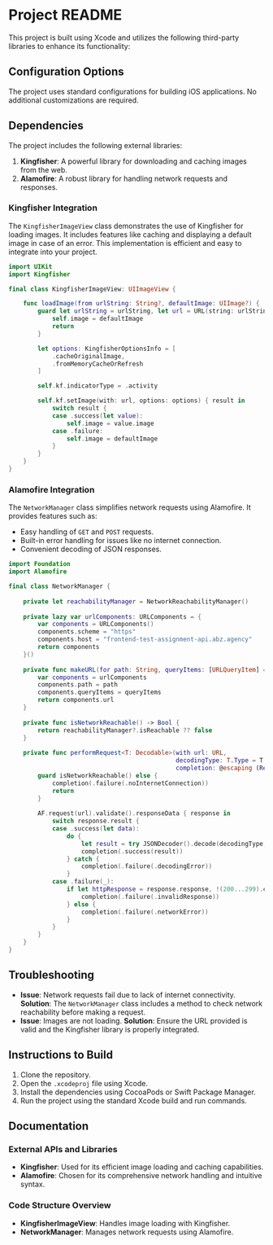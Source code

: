 
# Project README

This project is built using Xcode and utilizes the following third-party libraries to enhance its functionality:

## Configuration Options
The project uses standard configurations for building iOS applications. No additional customizations are required.

## Dependencies
The project includes the following external libraries:
1. **Kingfisher**: A powerful library for downloading and caching images from the web.
2. **Alamofire**: A robust library for handling network requests and responses.

### Kingfisher Integration
The `KingfisherImageView` class demonstrates the use of Kingfisher for loading images. It includes features like caching and displaying a default image in case of an error. This implementation is efficient and easy to integrate into your project.

```swift
import UIKit
import Kingfisher

final class KingfisherImageView: UIImageView {

    func loadImage(from urlString: String?, defaultImage: UIImage?) {
        guard let urlString = urlString, let url = URL(string: urlString) else {
            self.image = defaultImage
            return
        }

        let options: KingfisherOptionsInfo = [
            .cacheOriginalImage,
            .fromMemoryCacheOrRefresh
        ]

        self.kf.indicatorType = .activity

        self.kf.setImage(with: url, options: options) { result in
            switch result {
            case .success(let value):
                self.image = value.image
            case .failure:
                self.image = defaultImage
            }
        }
    }
}
```

### Alamofire Integration
The `NetworkManager` class simplifies network requests using Alamofire. It provides features such as:
- Easy handling of `GET` and `POST` requests.
- Built-in error handling for issues like no internet connection.
- Convenient decoding of JSON responses.

```swift
import Foundation
import Alamofire

final class NetworkManager {
    
    private let reachabilityManager = NetworkReachabilityManager()
    
    private lazy var urlComponents: URLComponents = {
        var components = URLComponents()
        components.scheme = "https"
        components.host = "frontend-test-assignment-api.abz.agency"
        return components
    }()
    
    private func makeURL(for path: String, queryItems: [URLQueryItem] = []) -> URL? {
        var components = urlComponents
        components.path = path
        components.queryItems = queryItems
        return components.url
    }
    
    private func isNetworkReachable() -> Bool {
        return reachabilityManager?.isReachable ?? false
    }
    
    private func performRequest<T: Decodable>(with url: URL,
                                              decodingType: T.Type = T.self,
                                              completion: @escaping (Result<T, NetworkError>) -> Void) {
        guard isNetworkReachable() else {
            completion(.failure(.noInternetConnection))
            return
        }
        
        AF.request(url).validate().responseData { response in
            switch response.result {
            case .success(let data):
                do {
                    let result = try JSONDecoder().decode(decodingType, from: data)
                    completion(.success(result))
                } catch {
                    completion(.failure(.decodingError))
                }
            case .failure(_):
                if let httpResponse = response.response, !(200...299).contains(httpResponse.statusCode) {
                    completion(.failure(.invalidResponse))
                } else {
                    completion(.failure(.networkError))
                }
            }
        }
    }
}
```

## Troubleshooting
- **Issue**: Network requests fail due to lack of internet connectivity.
  **Solution**: The `NetworkManager` class includes a method to check network reachability before making a request.
- **Issue**: Images are not loading.
  **Solution**: Ensure the URL provided is valid and the Kingfisher library is properly integrated.

## Instructions to Build
1. Clone the repository.
2. Open the `.xcodeproj` file using Xcode.
3. Install the dependencies using CocoaPods or Swift Package Manager.
4. Run the project using the standard Xcode build and run commands.

## Documentation
### External APIs and Libraries
- **Kingfisher**: Used for its efficient image loading and caching capabilities.
- **Alamofire**: Chosen for its comprehensive network handling and intuitive syntax.

### Code Structure Overview
- **KingfisherImageView**: Handles image loading with Kingfisher.
- **NetworkManager**: Manages network requests using Alamofire.

